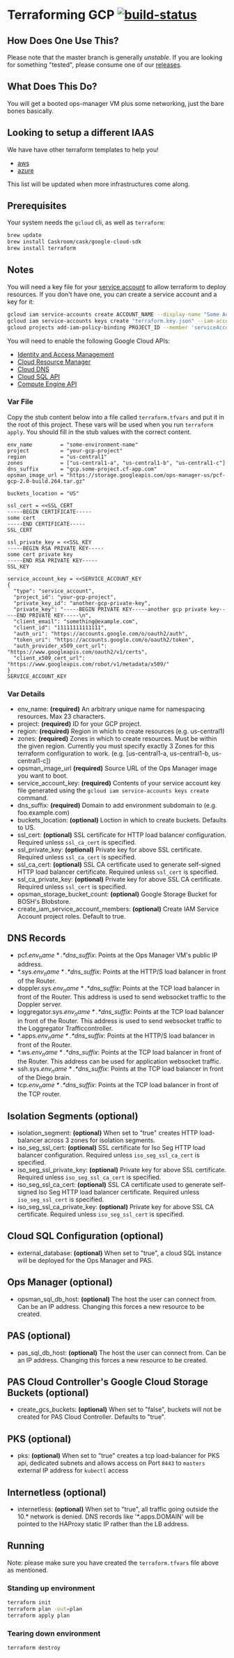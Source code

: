 # Terraforming GCP [![build-status](https://infra.ci.cf-app.com/api/v1/teams/main/pipelines/terraforming-gcp/jobs/deploy-pas/badge)](https://infra.ci.cf-app.com/teams/main/pipelines/terraforming-gcp)

## How Does One Use This?

Please note that the master branch is generally *unstable*. If you are looking for something
"tested", please consume one of our [releases](https://github.com/pivotal-cf/terraforming-gcp/releases).

## What Does This Do?

You will get a booted ops-manager VM plus some networking, just the bare bones basically.

## Looking to setup a different IAAS

We have have other terraform templates to help you!

- [aws](https://github.com/pivotal-cf/terraforming-aws)
- [azure](https://github.com/pivotal-cf/terraforming-azure)

This list will be updated when more infrastructures come along.

## Prerequisites

Your system needs the `gcloud` cli, as well as `terraform`:

```bash
brew update
brew install Caskroom/cask/google-cloud-sdk
brew install terraform
```

## Notes

You will need a key file for your [service account](https://cloud.google.com/iam/docs/service-accounts)
to allow terraform to deploy resources. If you don't have one, you can create a service account and a key for it:

```bash
gcloud iam service-accounts create ACCOUNT_NAME --display-name "Some Account Name"
gcloud iam service-accounts keys create "terraform.key.json" --iam-account "ACCOUNT_NAME@PROJECT_ID.iam.gserviceaccount.com"
gcloud projects add-iam-policy-binding PROJECT_ID --member 'serviceAccount:ACCOUNT_NAME@PROJECT_ID.iam.gserviceaccount.com' --role 'roles/owner'
```

You will need to enable the following Google Cloud APIs:
- [Identity and Access Management](https://console.developers.google.com/apis/api/iam.googleapis.com)
- [Cloud Resource Manager](https://console.developers.google.com/apis/api/cloudresourcemanager.googleapis.com/)
- [Cloud DNS](https://console.developers.google.com/apis/api/dns/overview)
- [Cloud SQL API](https://console.developers.google.com/apis/api/sqladmin/overview)
- [Compute Engine API](https://console.developers.google.com/apis/library/compute.googleapis.com)

### Var File

Copy the stub content below into a file called `terraform.tfvars` and put it in the root of this project.
These vars will be used when you run `terraform  apply`.
You should fill in the stub values with the correct content.

```hcl
env_name         = "some-environment-name"
project          = "your-gcp-project"
region           = "us-central1"
zones            = ["us-central1-a", "us-central1-b", "us-central1-c"]
dns_suffix       = "gcp.some-project.cf-app.com"
opsman_image_url = "https://storage.googleapis.com/ops-manager-us/pcf-gcp-2.0-build.264.tar.gz"

buckets_location = "US"

ssl_cert = <<SSL_CERT
-----BEGIN CERTIFICATE-----
some cert
-----END CERTIFICATE-----
SSL_CERT

ssl_private_key = <<SSL_KEY
-----BEGIN RSA PRIVATE KEY-----
some cert private key
-----END RSA PRIVATE KEY-----
SSL_KEY

service_account_key = <<SERVICE_ACCOUNT_KEY
{
  "type": "service_account",
  "project_id": "your-gcp-project",
  "private_key_id": "another-gcp-private-key",
  "private_key": "-----BEGIN PRIVATE KEY-----another gcp private key-----END PRIVATE KEY-----\n",
  "client_email": "something@example.com",
  "client_id": "11111111111111",
  "auth_uri": "https://accounts.google.com/o/oauth2/auth",
  "token_uri": "https://accounts.google.com/o/oauth2/token",
  "auth_provider_x509_cert_url": "https://www.googleapis.com/oauth2/v1/certs",
  "client_x509_cert_url": "https://www.googleapis.com/robot/v1/metadata/x509/"
}
SERVICE_ACCOUNT_KEY
```

### Var Details
- env\_name: **(required)** An arbitrary unique name for namespacing resources. Max 23 characters.
- project: **(required)** ID for your GCP project.
- region: **(required)** Region in which to create resources (e.g. us-central1)
- zones: **(required)** Zones in which to create resources. Must be within the given region. Currently you must specify exactly 3 Zones for this terraform configuration to work. (e.g. [us-central1-a, us-central1-b, us-central1-c])
- opsman\_image\_url **(required)** Source URL of the Ops Manager image you want to boot.
- service\_account\_key: **(required)** Contents of your service account key file generated using the `gcloud iam service-accounts keys create` command.
- dns\_suffix: **(required)** Domain to add environment subdomain to (e.g. foo.example.com)
- buckets\_location: **(optional)** Loction in which to create buckets. Defaults to US.
- ssl\_cert: **(optional)** SSL certificate for HTTP load balancer configuration. Required unless `ssl_ca_cert` is specified.
- ssl\_private\_key: **(optional)** Private key for above SSL certificate. Required unless `ssl_ca_cert` is specified.
- ssl\_ca\_cert: **(optional)** SSL CA certificate used to generate self-signed HTTP load balancer certificate. Required unless `ssl_cert` is specified.
- ssl\_ca\_private\_key: **(optional)** Private key for above SSL CA certificate. Required unless `ssl_cert` is specified.
- opsman\_storage\_bucket\_count: **(optional)** Google Storage Bucket for BOSH's Blobstore.
- create\_iam\_service\_account\_members: **(optional)** Create IAM Service Account project roles. Default to true.

## DNS Records
- pcf.*$env_name*.*$dns_suffix*: Points at the Ops Manager VM's public IP address.
- \*.sys.*$env_name*.*$dns_suffix*: Points at the HTTP/S load balancer in front of the Router.
- doppler.sys.*$env_name*.*$dns_suffix*: Points at the TCP load balancer in front of the Router. This address is used to send websocket traffic to the Doppler server.
- loggregator.sys.*$env_name*.*$dns_suffix*: Points at the TCP load balancer in front of the Router. This address is used to send websocket traffic to the Loggregator Trafficcontroller.
- \*.apps.*$env_name*.*$dns_suffix*: Points at the HTTP/S load balancer in front of the Router.
- \*.ws.*$env_name*.*$dns_suffix*: Points at the TCP load balancer in front of the Router. This address can be used for application websocket traffic.
- ssh.sys.*$env_name*.*$dns_suffix*: Points at the TCP load balancer in front of the Diego brain.
- tcp.*$env_name*.*$dns_suffix*: Points at the TCP load balancer in front of the TCP router.

## Isolation Segments (optional)
- isolation\_segment: **(optional)** When set to "true" creates HTTP load-balancer across 3 zones for isolation segments.
- iso\_seg\_ssl\_cert: **(optional)** SSL certificate for Iso Seg HTTP load balancer configuration. Required unless `iso_seg_ssl_ca_cert` is specified.
- iso\_seg\_ssl\_private\_key: **(optional)** Private key for above SSL certificate. Required unless `iso_seg_ssl_ca_cert` is specified.
- iso\_seg\_ssl\_ca\_cert: **(optional)** SSL CA certificate used to generate self-signed Iso Seg HTTP load balancer certificate. Required unless `iso_seg_ssl_cert` is specified.
- iso\_seg\_ssl\_ca\_private\_key: **(optional)** Private key for above SSL CA certificate. Required unless `iso_seg_ssl_cert` is specified.

## Cloud SQL Configuration (optional)
- external\_database: **(optional)** When set to "true", a cloud SQL instance will be deployed for the Ops Manager and PAS.

## Ops Manager (optional)
- opsman\_sql\_db\_host: **(optional)** The host the user can connect from. Can be an IP address. Changing this forces a new resource to be created.

## PAS (optional)
- pas\_sql\_db\_host: **(optional)** The host the user can connect from. Can be an IP address. Changing this forces a new resource to be created.

## PAS Cloud Controller's Google Cloud Storage Buckets (optional)
- create\_gcs\_buckets: **(optional)** When set to "false", buckets will not be created for PAS Cloud Controller. Defaults to "true".

## PKS (optional)
- pks: **(optional)** When set to "true" creates a tcp load-balancer for PKS api, dedicated subnets and allows access on Port `8443` to `masters` external IP address for `kubectl` access

## Internetless (optional)
- internetless: **(optional)** When set to "true", all traffic going outside the 10.* network is denied. DNS records like '*.apps.DOMAIN' will be pointed to the HAProxy static IP rather than the LB address.

## Running

Note: please make sure you have created the `terraform.tfvars` file above as mentioned.

### Standing up environment

```bash
terraform init
terraform plan -out=plan
terraform apply plan
```

### Tearing down environment

```bash
terraform destroy
```
